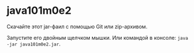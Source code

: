 # java101m0e2

Скачайте этот jar-фаил с помощью Git или zip-архивом.

Запустите его двойным щелчком мышки. Или командой в консоле: `java -jar java101m0e2.jar`.
